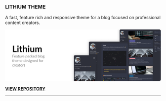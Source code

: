 ### LITHIUM THEME
A fast, feature rich and responsive theme for a blog focused on professional content creators.

![Sample Screenshot](./.images/hugo-lithium.png)

**[VIEW REPOSITORY](https://github.com/orion-next/hugo-themes/tree/lithium-theme)**

---